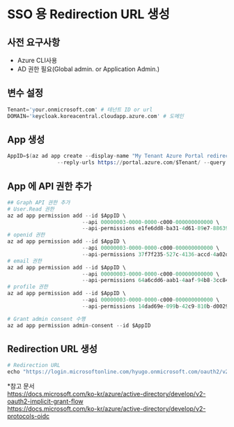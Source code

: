 # SSO 용 Redirection URL 생성
## 사전 요구사항  
- Azure CLI사용
- AD 권한 필요(Global admin. or Application Admin.)

## 변수 설정  

```s
Tenant='your.onmicrosoft.com' # 테넌트 ID or url
DOMAIN='keycloak.koreacentral.cloudapp.azure.com' # 도메인
```
## App 생성
```s
AppID=$(az ad app create --display-name "My Tenant Azure Portal redirect app" \
                --reply-urls https://portal.azure.com/$Tenant/ --query appId -o tsv )
```
## App 에 API 권한 추가
```s
## Graph API 권한 추가
# User.Read 권한
az ad app permission add --id $AppID \
                        --api 00000003-0000-0000-c000-000000000000 \
                        --api-permissions e1fe6dd8-ba31-4d61-89e7-88639da4683d=Scope
# openid 권한
az ad app permission add --id $AppID \
                        --api 00000003-0000-0000-c000-000000000000 \
                        --api-permissions 37f7f235-527c-4136-accd-4a02d197296e=Scope
# email 권한
az ad app permission add --id $AppID \
                        --api 00000003-0000-0000-c000-000000000000 \
                        --api-permissions 64a6cdd6-aab1-4aaf-94b8-3cc8405e90d0=Scope
# profile 권한
az ad app permission add --id $AppID \
                        --api 00000003-0000-0000-c000-000000000000 \
                        --api-permissions 14dad69e-099b-42c9-810b-d002981feec1=Scope

# Grant admin consent 수행
az ad app permission admin-consent --id $AppID
```
## Redirection URL 생성
```s
# Redirection URL
echo "https://login.microsoftonline.com/hyugo.onmicrosoft.com/oauth2/v2.0/authorize?client_id=$AppID&response_type=code&scope=https%3A%2F%2Fmanagement.core.windows.net%2F%2Fuser_impersonation+openid+email+profile&redirect_uri=https%3A%2F%2Fportal.azure.com%2F$Tenant%2F&domain_hint=keycloak2.koreacentral.cloudapp.azure.com"
```
*참고 문서  
https://docs.microsoft.com/ko-kr/azure/active-directory/develop/v2-oauth2-implicit-grant-flow  
https://docs.microsoft.com/ko-kr/azure/active-directory/develop/v2-protocols-oidc